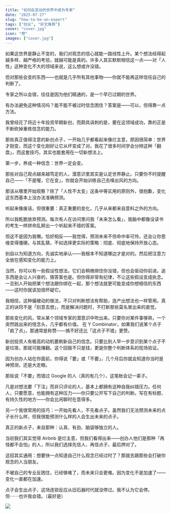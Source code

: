 ```yaml
---
title: "如何在变动的世界中成为专家"
date: "2025-07-27"
slug: "how-to-be-an-expert"
tags: ["创业", "好文推荐"]
cover: "cover.jpg"
icon: "😎"
images: ["cover.jpg"]
---
```

如果这世界是静止不变的，我们对观念的信心就能一路线性上升。某个想法经得起越多样、越严格的考验，就越可能是真的。许多人其实默默相信这一点——对「人性」这种变化不大的领域来说，这么想或许没错。



但对那些会变的东西——也就是几乎所有其他事物——你就不能再这样信任自己的判断了。



专家之所以会错，往往是因为他们精通的，是一个早已过期的世界。



有办法避免这种情况吗？能不能不被过时信念困住？答案是——可以，但得靠一点方法。



我曾经花了将近十年投资早期新创，而颇具讽刺的是，要在这领域成功，靠的正是不断砍掉重练信念的能力。



那些真正值得注意的新创点子，一开始几乎都看起来像烂主意，原因很简单：世界才刚变，而这个变化刚好让它从坏变成了对。我花了很多时间学会分辨这种「翻盘」，而这套技巧，其实也能套用在一切新想法上。



第一步，养成一种信念：世界一定会变。



那些对自己观点越来越笃定的人，潜意识里其实是认定世界静止。只要你不时提醒自己——「不是喔，它在变」，你就会开始训练自己去嗅出风的方向。



那该从哪里开始观察？除了「人性不太变」这条中等实用的原则外，很抱歉，变化这东西基本上没办法准确预测。



听起来像废话，但很重要：真正重要的变化，几乎从来都来自意料之外的方向。



所以我乾脆放弃预测。每次有人在访问里问我「未来怎么看」，我脑中都像没读书的考生一样拼命乱掰出一个听起来不错的答案。



但这不是因为我懒。恰好相反——我觉得，预测未来不但命中率可怜，还会让你思维变得僵硬。与其乱猜，不如选择更实际的策略：彻底、彻底地保持开放心态。



别自以为知道方向，先诚实地承认——我根本不知道哪边才是对的。然后把注意力全放在感知变化的能力上。



当然，你可以有一些假设性想法。它们会稍微绑住你没错，但也会驱动你前进。追东西是会让人兴奋的，猜答案也是。但你得非常有纪律，不让这些假设变成执念。
一旦别人开始把某个想法跟你绑在一起，那个想法就更可能变成你想相信的东西——这时你就该加倍怀疑它。



我相信，这种偏被动的做法，不只对判断想法有帮助，连产出想法也一样管用。真正的诀窍不是「刻意去想」，而是解决问题时，不打断那些莫名冒出来的直觉。



那些变化的风，常从某个领域专家的潜意识中吹出来。只要你对某件事够熟，一个突然跳出来的怪念头，几乎都有价值。
在 Y Combinator，如果我们说某个点子「疯了点」，那通常是称赞——搞不好还比「这点子不错」更赞。



新创投资人有极高的动机要刷新自己的信念。只要比别人早一步意识到某个点子不是垃圾，那就可能赚翻。这个回报不只是钱，更是你整个判断体系的现场验证。



因为创办人站在你面前，你得说「要」或「不要」，几个月后你就会知道你当时是神预测，还是大走眼。



那些说「不要」而错过 Google 的人（真的有几个），这笔帐会记一辈子。



凡是对想法要「下注」而非只评论的人，基本上都拥有这种自我纠错压力。任何人，只要愿意，也能拥有这种压力——你只要公开写下自己的判断。写在有标题、有持久性的地方——你会比闲聊时在意得多。



另一个我很常用的技巧：一开始先看人，不先看点子。虽然我们无法预测未来的点子长什么样，但我很能预测什么样的人会生出未来的点子。



真正的新点子，来自那种：认真、有劲、脑袋够独立的人。



当初我们其实觉得 Airbnb 是烂主意，但我们看得出来——创办人他们是那种「再怪都不会怕」的人，所以我们选择先信人、再信点子，最后押对了。



这招其实通用：想要快一点知道自己什么观念已经过时了？那就去跟那些会打破你观念的人当朋友。



不被自己的专业反困住，已经够难了，而未来只会更难。因为变化不是加速了——变化一直都在加速。



点子会生出点子，这场连锁反应从旧石器时代就没停过。我不认为它会停。
但⋯⋯也许我会错。（最好是）




![](https://prod-files-secure.s3.us-west-2.amazonaws.com/112d0858-5090-4d34-a606-b75eb8d65fd2/46476355-9cf3-4e99-9b7a-3531bc426380/1000202064.png?X-Amz-Algorithm=AWS4-HMAC-SHA256&X-Amz-Content-Sha256=UNSIGNED-PAYLOAD&X-Amz-Credential=ASIAZI2LB4663VVTG4LD%2F20251010%2Fus-west-2%2Fs3%2Faws4_request&X-Amz-Date=20251010T054442Z&X-Amz-Expires=3600&X-Amz-Security-Token=IQoJb3JpZ2luX2VjEE0aCXVzLXdlc3QtMiJHMEUCIE6ejHQp5x7v9Wh5WQdjBG8RX%2B5m9Hi05nsgeTXtGVZOAiEAnKmkv6q2sJaqXMmTbBC3M0zMZ8SXUuF0huLM%2BHlTXokqiAQI5v%2F%2F%2F%2F%2F%2F%2F%2F%2F%2FARAAGgw2Mzc0MjMxODM4MDUiDCsWQ%2BmjKo8CXoj1ESrcAyEoeCuUm8gYsk424jnbSKT9GJWayi8RTGtw0Bo%2F3%2BZ2ftWSWZAi7CJyzgBivahkqNNXfA9j0hNlK%2BqiByuBTE%2F7RflF5qXQgcn8ATGxuVmJymbGn1aW0su9Ww0%2F5%2BJleNzXa3o7WmWTwVaWbgzqUtMvsF6%2B6AOLVo%2BmiX33Hx22VzmcKgljQsI2aQ%2BaDlKLK2TnRKf0LZxwkl7rxZpqvrClmUH6%2B9gX6uSyxfOfdzdLZmpxOSxxS%2FtddK2cKS9tEGwgCEkEe5d4zykzWqFx%2F3z06F%2FjhbvdiFuHdj3SZ3jcAK4UyAK%2FJgauod%2BFzFajl%2FLgwPGslSClMRkzabCiTohzDbSle7Ip4dGm%2F1NkZBz%2By8kn0%2Bp7zCqiYvxi%2Fy4iPFgRsxZ8r8YI4qFFTtT%2BI62Hpydv%2BleWFtAHMv741JAUHXLo6kGt71zQX1pcmM0%2BhEwODpRrAOL1CDfCBvy8WM4VljemSpDdNj7ODCBdJmeuYbbx4tq9JVzlk79suR9rRhtSV0jifDRq%2F3pUBVH3BeapHkpF1tvzziN6I4PlHc0s3U7Lfio4grmWGb3GU9zsICCrs%2Bg8CUN44H8owVeiTgpwKKpSzX9soDGqHRN1noDkEZpn94pXyOOSncFoMOOcoscGOqUBh%2Bh1XwXhy1g7t5JL71Bm3r278IcQctjJIP0WyPHGxQPcsGqt8JyVEmLETRVVkttNBJHM%2BAxGHe%2Bi65NHZuZBhp%2FTu5qmoWw4tFRPFaqcLfJrdK665nivudp9HKUbKzFW98rvAKHzdaBO%2BtOtny%2B4ptomiKhyuoCoZjl%2B%2BxYdcIZeysGoNCtnrPwEKeVj7jzGYZG1SseTdbDRLxTdrc%2FJ37MFLIdH&X-Amz-Signature=377adef4177e9f79405688c2bda2c3dfce4f708ca5501c17f7af898d3c3246e1&X-Amz-SignedHeaders=host&x-amz-checksum-mode=ENABLED&x-id=GetObject)

